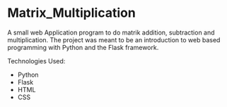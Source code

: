 # Matrix_Multiplication
A small web Application program to do matrik addition, subtraction and multiplication. The project was meant to be an introduction to web based programming with Python and the Flask framework.

Technologies Used:
- Python
- Flask
- HTML
- CSS
